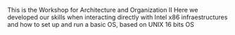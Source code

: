 This is the Workshop for Architecture and Organization II
Here we developed our skills when interacting directly with Intel x86 infraestructures and how to set up and run a basic OS, based on UNIX 16 bits OS
